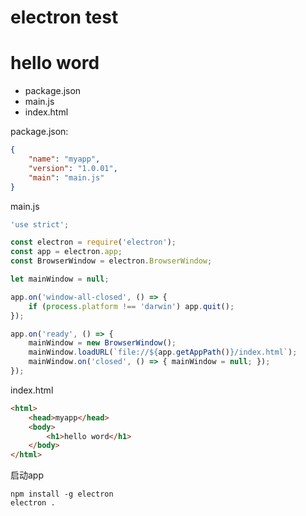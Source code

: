 electron test
====

# hello word

- package.json
- main.js
- index.html

package.json:

```json
{
    "name": "myapp",
    "version": "1.0.01",
    "main": "main.js"
}

```

main.js

```js
'use strict';

const electron = require('electron');
const app = electron.app;
const BrowserWindow = electron.BrowserWindow;

let mainWindow = null;

app.on('window-all-closed', () => {
    if (process.platform !== 'darwin') app.quit();
});

app.on('ready', () => {
    mainWindow = new BrowserWindow();
    mainWindow.loadURL(`file://${app.getAppPath()}/index.html`);
    mainWindow.on('closed', () => { mainWindow = null; });
});

```

index.html

```html
<html>
    <head>myapp</head>
    <body>
        <h1>hello word</h1>
    </body>
</html>
```

启动app

```
npm install -g electron
electron .
```
